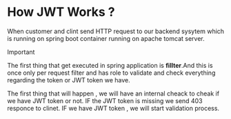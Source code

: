 # How JWT Works ?
<p>When customer and clint send HTTP request to our backend sysytem which is running on spring boot container running on apache tomcat server.

> [!IMPORTANT]
>The first thing that get executed in spring application is **fillter**.And this is once only per request filter and has role to validate and check everything regarding the token or JWT token we have.

The first thing that will happen , we will have an internal cheack to cheak if we have JWT token or not.
IF the JWT token is missing we send 403 responce to clinet.
IF we have JWT token , we will start validation process.
